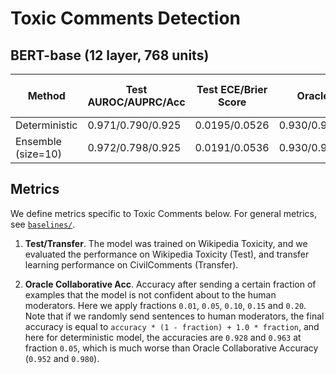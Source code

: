 # Toxic Comments Detection

## BERT-base (12 layer, 768 units)

| Method | Test AUROC/AUPRC/Acc | Test ECE/Brier Score | Oracle Collaborative Acc | Transfer AUROC/AUPRC/Acc | Transfer ECE/Brier Score | Transfer Oracle Collaborative Acc |
| ----------- | ----------- | ----------- | ----------- | ----------- | ----------- | ----------- |
| Deterministic      | 0.971/0.790/0.925 | 0.0195/0.0526 | 0.930/0.949/0.968/0.986/1.000 | 0.789/0.668/0.958 | 0.0162/0.0251 | 0.963/0.978/0.989/0.993/0.996 |
| Ensemble (size=10) | 0.972/0.798/0.925 | 0.0191/0.0536 | 0.930/0.947/0.967/0.985/1.000 | 0.795/0.676/0.959 | 0.0160/0.0246 | 0.964/0.978/0.989/0.993/0.996 |

## Metrics
We define metrics specific to Toxic Comments below. For general metrics,
see [`baselines/`](https://github.com/google/uncertainty-baselines/tree/master/baselines).

1. __Test/Transfer__. The model was trained on Wikipedia Toxicity, and we
evaluated the performance on Wikipedia Toxicity (Test), and transfer learning
performance on CivilComments (Transfer).

2. __Oracle Collaborative Acc__. Accuracy after sending a certain
fraction of examples that the model is not confident about to the human
moderators. Here we apply fractions `0.01`, `0.05`, `0.10`, `0.15` and
`0.20`. Note that if we randomly send sentences to human moderators,
the final accuracy is equal to `accuracy * (1 - fraction) + 1.0 * fraction`,
and here for deterministic model, the accuracies are `0.928` and `0.963` at
fraction `0.05`, which is much worse than Oracle Collaborative Accuracy
(`0.952` and `0.980`).